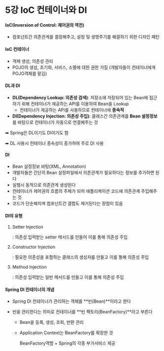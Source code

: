 # 5강 IoC 컨테이너와 DI

#### IoC(Inversion of Control: 제어권의 역전)

* 컴포넌트간 의존관계를 결정해주고, 설정 및 생명주기를 해결하기 위한 디자인 패턴



#### IoC 컨테이너

* 객체 생성, 의존성 관리
* POJO의 생성, 초기화, 서비스, 소멸에 대한 권한 가짐 (개발자들이 컨테이너에게 POJO객체를 맡김)



#### DL과 DI

* **DL(Dependency Lookup: 의존성 검색)**: 저장소에 저장되어 있는 Bean에 접근하기 위해 컨테이너가 제공하는 API를 이용하여 Bean을 Lookup
  * 컨테이너가 제공하는 API를 사용하므로 컨테이너에 **종속적**
* **DI(Dependency Injection: 의존성 주입)**: 클래스간 의존관계를 **Bean 설정정보**를 바탕으로 컨테이너가 자동으로 연결해주는 것

➡ Spring은 DL이기도 DI이기도 함

➡ DL 사용시 컨테이너 종속성이 증가하여 주로 DI 사용



#### DI

* Bean 설정정보 바탕(XML, Annotation)
* 개발자들은 간단히 Bean 설정파일에서 의존관계가 필요하다는 정보를 추가하면 된다
* 실행시 동적으로 의존관계 생성된다
* 컨테이너가 제어권의 흐름의 주체가 되어 애플리케이션 코드에 의존관계 주입해주는 것
* 코드가 단순해지며 컴포넌트간 결합도 제거된다는 장점이 있음



#### DI의 유형

1. Setter Injection

   : 의존성 입력받는 setter 메서드를 만들어 이를 통해 의존성 주입

2. Constructor Injection

   : 필요한 의존성을 포함하는 클래스의 생성자를 만들고 이를 통해 의존성 주입

3. Method Injection

   : 의존성 입력받는 일반 메서드를 만들고 이를 통해 의존성 주입



#### Spring DI 컨테이너의 개념

* Spring DI 컨테이너가 관리하는 객체를 **빈(Bean)**이라고 한다

* 빈을 관리한다는 의미로 컨테이너를 **빈 팩토리(BeanFactory)**라고 부른다

  * Bean을 등록, 생성, 조회, 반환 관리

  * Application Context는 BeanFactory를 확장한 것

    BeanFactory역할 + Spring의 각종 부가서비스 제공